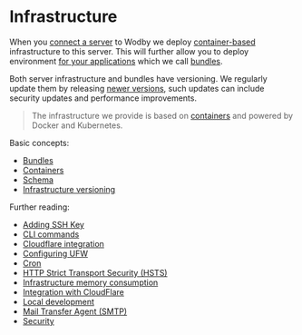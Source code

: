 # Infrastructure

When you [connect a server](../servers/README.md) to Wodby we deploy [container-based](../bundles/containers/README.md) infrastructure to this server. This will further allow you to deploy environment [for your applications](../apps/deploy.md) which we call [bundles](../bundles/README.md). 

Both server infrastructure and bundles have versioning. We regularly update them by releasing [newer versions](versioning.md), such updates can include security updates and performance improvements.
 
> The infrastructure we provide is based on [containers](../bundles/containers/README.md) and powered by Docker and Kubernetes.

Basic concepts:

* [Bundles](../bundles/README.md)
* [Containers](../bundles/containers/README.md)
* [Schema](schema.md)
* [Infrastructure versioning](versioning.md)

Further reading:

* [Adding SSH Key](keys.md)
* [CLI commands](cli.md)
* [Cloudflare integration](cloudflare.md)
* [Configuring UFW](ufw.md)
* [Cron](cron.md)
* [HTTP Strict Transport Security (HSTS)](hsts.md)
* [Infrastructure memory consumption](memory-consumption.md)
* [Integration with CloudFlare](cloudflare.md)
* [Local development](local.md)
* [Mail Transfer Agent (SMTP)](mta.md)
* [Security](security.md)
